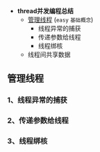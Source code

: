 * **thread并发编程总结**
  * [管理线程](#管理线程) (`easy` `基础概念`)
       * 线程异常的捕获
       * 传递参数给线程
       * 线程绑核
  * 线程间共享数据




## 管理线程
### 1、线程异常的捕获
### 2、传递参数给线程
### 3、线程绑核
